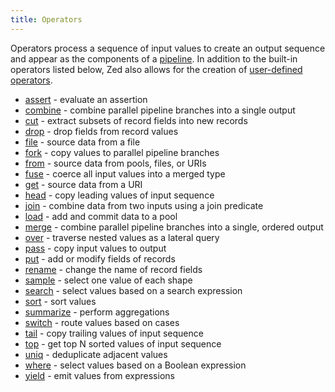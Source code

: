 ```yaml
---
title: Operators
---
```


Operators process a sequence of input values to create an output sequence
and appear as the components of a [pipeline](../pipeline-model). In addition to the built-in
operators listed below, Zed also allows for the creation of
[user-defined operators](../statements#operator-statements).

* [assert](assert) - evaluate an assertion
* [combine](combine) - combine parallel pipeline branches into a single output
* [cut](cut) - extract subsets of record fields into new records
* [drop](drop) - drop fields from record values
* [file](from) - source data from a file
* [fork](fork) - copy values to parallel pipeline branches
* [from](from) - source data from pools, files, or URIs
* [fuse](fuse) - coerce all input values into a merged type
* [get](from) - source data from a URI
* [head](head) - copy leading values of input sequence
* [join](join) - combine data from two inputs using a join predicate
* [load](load) - add and commit data to a pool
* [merge](merge) - combine parallel pipeline branches into a single, ordered output
* [over](over) - traverse nested values as a lateral query
* [pass](pass) - copy input values to output
* [put](put) - add or modify fields of records
* [rename](rename) - change the name of record fields
* [sample](sample) - select one value of each shape
* [search](search) - select values based on a search expression
* [sort](sort) - sort values
* [summarize](summarize) -  perform aggregations
* [switch](switch) -  route values based on cases
* [tail](tail) - copy trailing values of input sequence
* [top](top) - get top N sorted values of input sequence
* [uniq](uniq) - deduplicate adjacent values
* [where](where) - select values based on a Boolean expression
* [yield](yield) - emit values from expressions
